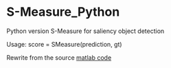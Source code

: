 # S-Measure_Python
Python version S-Measure for saliency object detection 

Usage:  score = SMeasure(prediction, gt) 

Rewrite from the source [matlab code](https://github.com/DengPingFan/S-measure)
